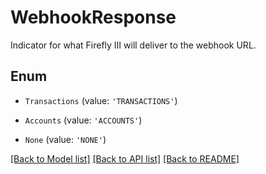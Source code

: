 # WebhookResponse

Indicator for what Firefly III will deliver to the webhook URL.

## Enum

* `Transactions` (value: `'TRANSACTIONS'`)

* `Accounts` (value: `'ACCOUNTS'`)

* `None` (value: `'NONE'`)

[[Back to Model list]](../README.md#documentation-for-models) [[Back to API list]](../README.md#documentation-for-api-endpoints) [[Back to README]](../README.md)
